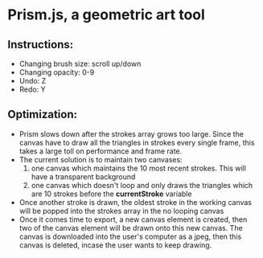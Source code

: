 # Prism.js, a geometric art tool

## Instructions:
* Changing brush size: scroll up/down
* Changing opacity: 0-9
* Undo: Z
* Redo: Y

## Optimization:
* Prism slows down after the strokes array grows too large. Since the canvas have to draw all the triangles in strokes every single frame, this takes a large toll on performance and frame rate.
* The current solution is to maintain two canvases: 
    1.  one canvas which maintains the 10 most recent strokes. This will have a transparent background
    2.  one canvas which doesn't loop and only draws the triangles which are 10 strokes before the **currentStroke** variable
* Once another stroke is drawn, the oldest stroke in the working canvas will be popped into the strokes array in the no looping canvas
* Once it comes time to export, a new canvas element is created, then two of the canvas element will be drawn onto this new canvas. The canvas is downloaded into the user's computer as a jpeg, then this canvas is deleted, incase the user wants to keep drawing.
